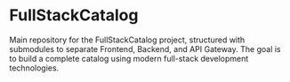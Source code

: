 # FullStackCatalog
Main repository for the FullStackCatalog project, structured with submodules to separate Frontend, Backend, and API Gateway. The goal is to build a complete catalog using modern full-stack development technologies.
